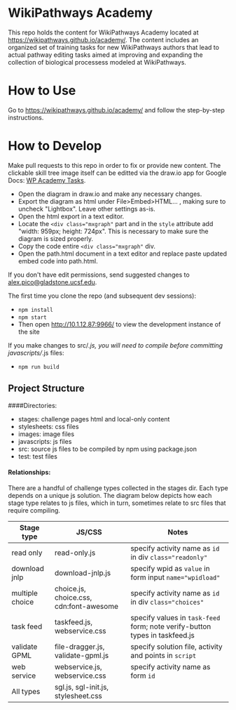 WikiPathways Academy
=========

This repo holds the content for WikiPathways Academy located at https://wikipathways.github.io/academy/.  The content includes an organized set of training tasks for new WikiPathways authors that lead to actual pathway editing tasks aimed at improving and expanding the collection of biological processess modeled at WikiPathways.

How to Use
====
Go to https://wikipathways.github.io/academy/ and follow the step-by-step instructions.


How to Develop
====
Make pull requests to this repo in order to fix or provide new content. 
The clickable skill tree image itself can be editted via the draw.io app for Google Docs: [WP Academy Tasks](https://drive.google.com/a/gladstone.ucsf.edu/file/d/0BxIWXP93jPy9QzhNakhobk81X1U/view?usp=sharing). 
* Open the diagram in draw.io and make any necessary changes.
* Export the diagram as html under File>Embed>HTML... , making sure to uncheck "Lightbox". Leave other settings as-is.
* Open the html export in a text editor.
* Locate the `<div class="mxgraph"` part and in the `style` attribute add "width: 959px; height: 724px". This is necessary to make sure the diagram is sized properly. 
* Copy the code entire `<div class="mxgraph"` div.
* Open the path.html document in a text editor and replace paste updated embed code into path.html.

If you don't have edit permissions, send suggested changes to alex.pico@gladstone.ucsf.edu. 

The first time you clone the repo (and subsequent dev sessions):
* `npm install`
* `npm start`
* Then open http://10.1.12.87:9966/ to view the development instance of the site

If you make changes to src/*.js, you will need to compile before committing javascripts/*.js files:
* `npm run build`

Project Structure
----
####Directories:
* stages: challenge pages html and local-only content
* stylesheets: css files 
* images: image files 
* javascripts: js files 
* src: source js files to be compiled by npm using package.json
* test: test files

#### Relationships:
There are a handful of challenge types collected in the stages dir. Each type depends on a unique js solution. The diagram below depicts how each stage type relates to js files, which in turn, sometimes relate to src files that require compiling.

Stage type      | JS/CSS                              | Notes
----------------|-------------------------------------|---------------------------------------------------
read only       | read-only.js                        | specify activity name as ```id``` in div ```class="readonly"```
download jnlp   | download-jnlp.js                    | specify wpid as ```value``` in form input ```name="wpidload"```
multiple choice | choice.js, choice.css, cdn:font-awesome | specify activity name as ```id``` in div ```class="choices"```
task feed | taskfeed.js, webservice.css | specify values in ```task-feed``` form; note verify-button types in taskfeed.js    
validate GPML   | file-dragger.js, validate-gpml.js   | specify solution file, activity and points in ```script```
web service     | webservice.js, webservice.css       | specify activity name as form ```id```
All types       | sgl.js, sgl-init.js, stylesheet.css |  
